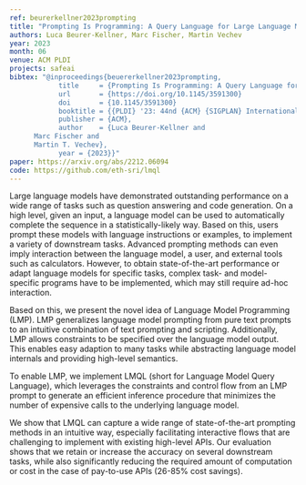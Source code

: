 ```yaml
---
ref: beurerkellner2023prompting
title: "Prompting Is Programming: A Query Language for Large Language Models"
authors: Luca Beurer-Kellner, Marc Fischer, Martin Vechev
year: 2023
month: 06
venue: ACM PLDI 
projects: safeai
bibtex: "@inproceedings{beuererkellner2023prompting,
			title     = {Prompting Is Programming: A Query Language for Large Language Models},
			url       = {https://doi.org/10.1145/3591300}
			doi       = {10.1145/3591300}
			booktitle = {{PLDI} '23: 44nd {ACM} {SIGPLAN} International Conference on Programming Language Design and Implementation, Orlando, Florida, United States June 17-21, 2023},
			publisher = {ACM},
			author    = {Luca Beurer-Kellner and
      Marc Fischer and
      Martin T. Vechev},
			year = {2023}}"
paper: https://arxiv.org/abs/2212.06094
code: https://github.com/eth-sri/lmql 
---
```


Large language models have demonstrated outstanding performance on a wide range of tasks such as question answering and code generation.
On a high level, given an input, a language model can be used to automatically complete the sequence in a statistically-likely way. Based on this, users prompt these models with language instructions or examples, to implement a variety of downstream tasks. Advanced prompting methods can even imply interaction between the language model, a user, and external tools such as calculators. However, to obtain state-of-the-art performance or adapt language models for specific tasks, complex task- and model-specific programs have to be implemented, which may still require ad-hoc interaction.

Based on this, we present the novel idea of Language Model Programming (LMP). LMP generalizes language model prompting from pure text prompts to an intuitive combination of text prompting and scripting. Additionally, LMP allows constraints to be specified over the language model output. This enables easy adaption to many tasks while abstracting language model internals and providing high-level semantics.

To enable LMP, we implement LMQL (short for Language Model Query Language), which leverages the constraints and control flow from an LMP prompt to generate an efficient inference procedure that minimizes the number of expensive calls to the underlying language model.

We show that LMQL can capture a wide range of state-of-the-art prompting methods in an intuitive way, especially facilitating interactive flows that are challenging to implement with existing high-level APIs. Our evaluation shows that we retain or increase the accuracy on several downstream tasks, while also significantly reducing the required amount of computation or cost in the case of pay-to-use APIs (26-85% cost savings).

